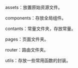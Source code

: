 assets：放置原始资源文件。

components：存放全局组件。

contants：常量文件夹，存放常量。



pages：页面文件夹。

router：路由文件夹。

utils：存放一些常用函数的封装。